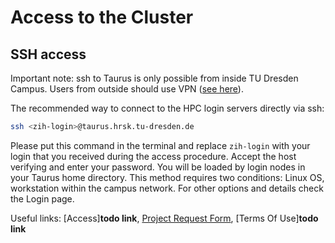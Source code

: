 # Access to the Cluster

## SSH access

Important note: ssh to Taurus is only possible from inside TU Dresden Campus. Users from outside
should use VPN
([see here](https://tu-dresden.de/zih/dienste/service-katalog/arbeitsumgebung/zugang_datennetz/vpn)).

The recommended way to connect to the HPC login servers directly via ssh:

```Bash
ssh <zih-login>@taurus.hrsk.tu-dresden.de
```

Please put this command in the terminal and replace `zih-login` with your login that you received
during the access procedure. Accept the host verifying and enter your password. You will be loaded
by login nodes in your Taurus home directory.  This method requires two conditions: Linux OS,
workstation within the campus network. For other options and details check the Login page.

Useful links: [Access]**todo link**, [Project Request Form](../application/request_for_resources.md),
[Terms Of Use]**todo link**
